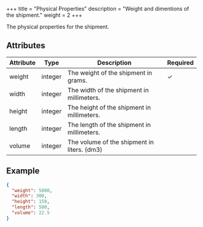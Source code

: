 +++
title = "Physical Properties"
description = "Weight and dimentions of the shipment."
weight = 2
+++

The physical properties for the shipment.

## Attributes

| Attribute | Type    | Description                                 | Required |
|-----------|---------|---------------------------------------------|----------|
| weight    | integer | The weight of the shipment in grams.        | ✓        |
| width     | integer | The width of the shipment in millimeters.   |          |
| height    | integer | The height of the shipment in millimeters.  |          |
| length    | integer | The length of the shipment in millimeters.  |          |
| volume    | integer | The volume of the shipment in liters. (dm3) |          |

## Example

```json
{
  "weight": 5000,
  "width": 300,
  "height": 150,
  "length": 500,
  "volume": 22.5
}
```

